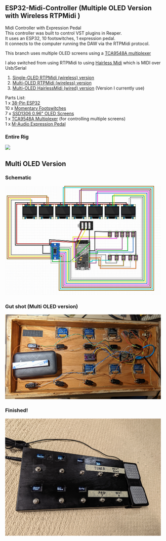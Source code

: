 ## ESP32-Midi-Controller (Multiple OLED Version with Wireless RTPMidi )
Midi Controller with Expression Pedal<br/>
This controller was built to control VST plugins in Reaper.<br/>
It uses an ESP32, 10 footswitches, 1 expression pedal.<br/>
It connects to the computer running the DAW via the RTPMidi protocol.</br>

This branch uses multiple OLED screens using a [TCA9548A multiplexer](https://www.amazon.ca/gp/product/B08DY5VXZ3/)

I also switched from using RTPMidi to using [Hairless Midi](https://projectgus.github.io/hairless-midiserial/) which is MIDI over Usb/Serial


1. <a href='https://github.com/highway11/ESP32-Midi-Controller/'>Single-OLED RTPMidi (wireless) version</a><br/> 
2. <a href='https://github.com/highway11/ESP32-Midi-Controller/tree/MultipleScreens'>Multi-OLED RTPMidi (wireless) version</a><br/> 
3. <a href='https://github.com/highway11/ESP32-Midi-Controller/tree/MultipleScreens-USBSerialMIDI'>Multi-OLED HairlessMidi (wired) version</a> (Version I currently use)<br/>

Parts List:<br/>
1 x <a href='https://www.amazon.ca/gp/product/B07PP1R8YK/'>38-Pin ESP32</a></br>
10 x <a href='https://www.amazon.ca/gp/product/B077P7NSFJ'>Momentary Footswitches</a></br>
7 x <a href='https://www.amazon.ca/gp/product/B0833PF7ML/'>SSD1306 0.96" OLED Screens</a></br>
1 x <a href='https://www.amazon.ca/gp/product/B08DY5VXZ3/'>TCA9548A Multiplexer</a> (for controlling multiple screens)</br>
1 x <a href='https://www.long-mcquade.com/235511/Keyboards/Keyboard-Accessories/M-Audio/Universal-Expression-Pedal.htm'>M-Audio Expression Pedal</a></br>
 

### Entire Rig
<img src='https://github.com/highway11/ESP32-Midi-Controller/blob/main/EntireRig.jpg?raw=true' width=400 />

## Multi OLED Version
### Schematic
![alt text](https://github.com/highway11/ESP32-Midi-Controller/blob/MultipleScreens-USBSerialMIDI/ESP32MidiControllerMultiScreenSchematic.jpg?raw=true)

### Gut shot (Multi OLED version)
![alt text](https://github.com/highway11/ESP32-Midi-Controller/blob/main/InsidePedalBoard.jpg?raw=true)
### Finished!
![alt text](https://github.com/highway11/ESP32-Midi-Controller/blob/main/MultiOLEDPedalboard.jpg?raw=true)



